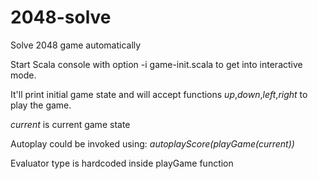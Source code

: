 2048-solve
==========

Solve 2048 game automatically

Start Scala console with option -i game-init.scala to get into interactive mode.

It'll print initial game state and will accept functions *up*,*down*,*left*,*right* to play the game.

*current* is current game state

Autoplay could be invoked using: *autoplayScore(playGame(current))*

Evaluator type is hardcoded inside playGame function
